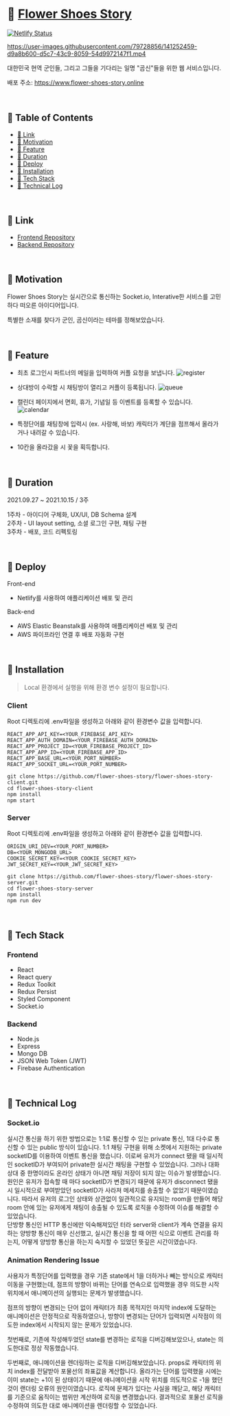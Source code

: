 # 🌷 [Flower Shoes Story](https://www.flower-shoes-story.online/)

[![Netlify Status](https://api.netlify.com/api/v1/badges/90dc8a4b-6b8c-4117-8068-dae5f22cf8ff/deploy-status)](https://app.netlify.com/sites/mystifying-thompson-bf9bf4/deploys)

https://user-images.githubusercontent.com/79728856/141252459-d9a8b600-d5c7-43c9-8059-54d9972147f1.mp4

대한민국 현역 군인들, 그리고 그들을 기다리는 일명 "곰신"들을 위한 웹 서비스입니다.

배포 주소: https://www.flower-shoes-story.online

<br>

## 📖 Table of Contents

- [🔗 Link](#-link)
- [🌸 Motivation](#-motivation)
- [🌺 Feature](#-feature)
- [🌹 Duration](#-Duration)
- [🍃 Deploy](#-Deploy)
- [🌼 Installation](#-installation)
- [🌻 Tech Stack](#-tech-stack)
- [🎉 Technical Log](#-technical-log)

<br>

## 🔗 Link

- [Frontend Repository](https://github.com/flower-shoes-story/flower-shoes-story-client)
- [Backend Repository](https://github.com/flower-shoes-story/flower-shoes-story-server)

<br>

## 🌸 Motivation

Flower Shoes Story는 실시간으로 통신하는 Socket.io, Interative한 서비스를 고민하다 떠오른 아이디어입니다.

특별한 소재를 찾다가 군인, 곰신이라는 테마를 정해보았습니다.

<br>

## 🌺 Feature

- 최초 로그인시 파트너의 메일을 입력하여 커플 요청을 보냅니다.
  ![register](https://user-images.githubusercontent.com/79728856/141176634-2480ec04-65bb-416c-a87c-5c695724a06f.png)

- 상대방이 수락할 시 채팅방이 열리고 커플이 등록됩니다.
  ![queue](https://user-images.githubusercontent.com/79728856/141176741-6b04fa29-caa9-4d29-b313-4041b19bdd69.png)

- 캘린더 페이지에서 면회, 휴가, 기념일 등 이벤트를 등록할 수 있습니다.
  ![calendar](https://user-images.githubusercontent.com/79728856/141176107-e8d36534-6c63-49d9-8e09-72db5026a9fa.png)

- 특정단어를 채팅창에 입력시 (ex. 사랑해, 바보) 캐릭터가 계단을 점프해서 올라가거나 내려갈 수 있습니다.
- 10칸을 올라갔을 시 꽃을 획득합니다.

<br>

## 🌹 Duration

2021.09.27 ~ 2021.10.15 / 3주

1주차 - 아이디어 구체화, UX/UI, DB Schema 설계 <br>
2주차 - UI layout setting, 소셜 로그인 구현, 채팅 구현 <br>
3주차 - 배포, 코드 리펙토링

<br>

## 🍃 Deploy

Front-end

- Netlify를 사용하여 애플리케이션 배포 및 관리

Back-end

- AWS Elastic Beanstalk를 사용하여 애플리케이션 배포 및 관리
- AWS 파이프라인 연결 후 배포 자동화 구현

<br>

## 🌼 Installation

> Local 환경에서 실행을 위해 환경 변수 설정이 필요합니다.

### Client

Root 디렉토리에 .env파일을 생성하고 아래와 같이 환경변수 값을 입력합니다.

```
REACT_APP_API_KEY=<YOUR_FIREBASE_API_KEY>
REACT_APP_AUTH_DOMAIN=<YOUR_FIREBASE_AUTH_DOMAIN>
REACT_APP_PROJECT_ID=<YOUR_FIREBASE_PROJECT_ID>
REACT_APP_APP_ID=<YOUR_FIREBASE_APP_ID>
REACT_APP_BASE_URL=<YOUR_PORT_NUMBER>
REACT_APP_SOCKET_URL=<YOUR_PORT_NUMBER>
```

```
git clone https://github.com/flower-shoes-story/flower-shoes-story-client.git
cd flower-shoes-story-client
npm install
npm start
```

### Server

Root 디렉토리에 .env파일을 생성하고 아래와 같이 환경변수 값을 입력합니다.

```
ORIGIN_URI_DEV=<YOUR_PORT_NUMBER>
DB=<YOUR_MONGODB_URL>
COOKIE_SECRET_KEY=<YOUR_COOKIE_SECRET_KEY>
JWT_SECRET_KEY=<YOUR_JWT_SECRET_KEY>
```

```
git clone https://github.com/flower-shoes-story/flower-shoes-story-server.git
cd flower-shoes-story-server
npm install
npm run dev
```

<br>

## 🌻 Tech Stack

### Frontend

- React
- React query
- Redux Toolkit
- Redux Persist
- Styled Component
- Socket.io

### Backend

- Node.js
- Express
- Mongo DB
- JSON Web Token (JWT)
- Firebase Authentication

<br>

## 🎉 Technical Log

### Socket.io

실시간 통신을 하기 위한 방법으로는 1:1로 통신할 수 있는 private 통신, 1대 다수로 통신할 수 있는 public 방식이 있습니다. 1:1 채팅 구현을 위해 소켓에서 지원하는 private socketID를 이용하여 이벤트 통신을 했습니다. 이로써 유저가 connect 됐을 때 일시적인 socketID가 부여되어 private한 실시간 채팅을 구현할 수 있었습니다. 그러나 대화 상대 중 한명이라도 온라인 상태가 아니면 채팅 저장이 되지 않는 이슈가 발생했습니다. 원인은 유저가 접속할 때 마다 socketID가 변경되기 때문에 유저가 disconnect 됐을 시 일시적으로 부여받았던 socketID가 사라져 메세지를 송출할 수 없었기 때문이였습니다. 따라서 유저의 로그인 상태와 상관없이 일관적으로 유지되는 room을 만들어 해당 room 안에 있는 유저에게 채팅이 송출될 수 있도록 로직을 수정하여 이슈를 해결할 수 있었습니다. <br>
단방향 통신인 HTTP 통신에만 익숙해져있던 터라 server와 client가 계속 연결을 유지하는 양방향 통신이 매우 신선했고, 실시간 통신을 할 때 어떤 식으로 이벤트 관리를 하는지, 어떻게 양방향 통신을 하는지 숙지할 수 있었던 뜻깊은 시간이였습니다.

### Animation Rendering Issue

사용자가 특정단어를 입력했을 경우 기존 state에서 1을 더하거나 빼는 방식으로 캐릭터 이동을 구현했는데, 점프의 방향이 바뀌는 단어를 연속으로 입력했을 경우 의도한 시작 위치에서 애니메이션의 실행되는 문제가 발생했습니다.

점프의 방향이 변경되는 단어 없이 캐릭터가 최종 목적지인 마지막 index에 도달하는 애니메이션은 안정적으로 작동하였으나, 방향이 변경되는 단어가 입력되면 시작점이 의도한 index에서 시작되지 않는 문제가 있었습니다.

첫번째로, 기존에 작성해두었던 state를 변경하는 로직을 디버깅해보았으나, state는 의도한대로 정상 작동했습니다.

두번째로, 애니메이션을 렌더링하는 로직을 디버깅해보았습니다. props로 캐릭터의 위치 index를 전달받아 포물선의 좌표값을 계산합니다. 올라가는 단어를 입력했을 시에는 이미 state는 +1이 된 상태이기 때문에 애니메이션을 시작 위치를 의도적으로 -1을 했던 것이 랜더링 오류의 원인이였습니다. 로직에 문제가 있다는 사실을 깨닫고, 해당 캐릭터를 기준으로 움직이는 범위만 계산하여 로직을 변경했습니다. 결과적으로 포물선 로직을 수정하여 의도한 대로 애니메이션을 렌더링할 수 있었습니다.
